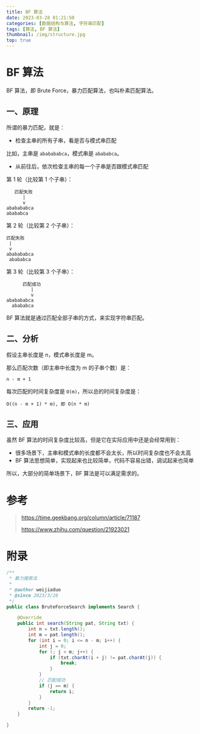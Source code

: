 ```yaml
---
title: BF 算法
date: 2023-03-28 01:21:50
categories: [数据结构与算法, 字符串匹配]
tags: [算法, BF 算法]
thumbnail: /img/structure.jpg
top: true
---
```


# BF 算法

BF 算法，即 Brute Force，暴力匹配算法，也叫朴素匹配算法。

## 一、原理

所谓的暴力匹配，就是：

<!--more-->

- 检查主串的所有子串，看是否与模式串匹配

比如，主串是 `ababababca`，模式串是 `abababca`。

- 从前往后，依次检查主串的每一个子串是否跟模式串匹配

第 1 轮（比较第 1 个子串）：

```
   匹配失败
      |
      v
ababababca
abababca
```

第 2 轮（比较第 2 个子串）：

```
匹配失败
 |
 v
ababababca
 abababca
```

第 3 轮（比较第 3 个子串）：

```
      匹配成功
         |
         v
ababababca
  abababca
```

BF 算法就是通过匹配全部子串的方式，来实现字符串匹配。

## 二、分析

假设主串长度是 n，模式串长度是 m。

那么匹配次数（即主串中长度为 m 的子串个数）是：

```
n - m + 1
```

每次匹配的时间复杂度是 `O(m)`，所以总的时间复杂度是：

```
O((n - m + 1) * m), 即 O(n * m)
```

## 三、应用

虽然 BF 算法的时间复杂度比较高，但是它在实际应用中还是会经常用到：

- 很多场景下，主串和模式串的长度都不会太长，所以时间复杂度也不会太高
- BF 算法思想简单，实现起来也比较简单，代码不容易出错，调试起来也简单

所以，大部分的简单场景下，BF 算法是可以满足需求的。

# 参考

> https://time.geekbang.org/column/article/71187
>
> https://www.zhihu.com/question/21923021

# 附录

```java
/**
 * 暴力搜索法
 *
 * @author weijiaduo
 * @since 2023/3/28
 */
public class BruteForceSearch implements Search {

    @Override
    public int search(String pat, String txt) {
        int n = txt.length();
        int m = pat.length();
        for (int i = 0; i <= n - m; i++) {
            int j = 0;
            for (; j < m; j++) {
                if (txt.charAt(i + j) != pat.charAt(j)) {
                    break;
                }
            }
            // 匹配成功
            if (j == m) {
                return i;
            }
        }
        return -1;
    }

}
```